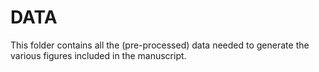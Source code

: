 # DATA

This folder contains all the (pre-processed) data needed to generate the various figures included in the manuscript.
